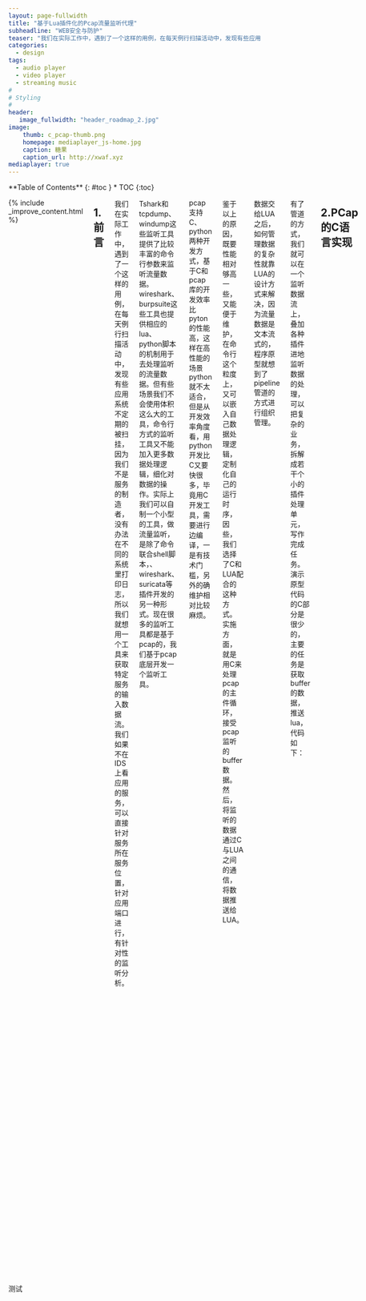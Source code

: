 ```yaml
---
layout: page-fullwidth
title: "基于Lua插件化的Pcap流量监听代理"
subheadline: "WEB安全与防护"
teaser: "我们在实际工作中，遇到了一个这样的用例，在每天例行扫描活动中，发现有些应用系统不定期的被扫挂，因为我们不是服务的制造者，没有办法在不同的系统里打印日志，所以我们就想用一个工具来获取特定服务的输入数据流。我们如果不在IDS上看应用的服务，可以直接针对服务所在服务位置，针对应用端口进行，有针对性的监听分析。"
categories:
  - design
tags:
  - audio player
  - video player
  - streaming music
#
# Styling
#
header: 
   image_fullwidth: "header_roadmap_2.jpg"
image:          
    thumb: c_pcap-thumb.png
    homepage: mediaplayer_js-home.jpg
    caption: 糖果
    caption_url: http://xwaf.xyz
mediaplayer: true
---
```



<div class="row">
<div class="medium-4 medium-push-8 columns" markdown="1">
<div class="panel radius" markdown="1">
**Table of Contents**
{: #toc }
*  TOC
{:toc}
</div>
</div><!-- /.medium-4.columns -->


<div class="medium-8 medium-pull-4 columns" markdown="1">

{% include _improve_content.html %}


## 1.前言

我们在实际工作中，遇到了一个这样的用例，在每天例行扫描活动中，发现有些应用系统不定期的被扫挂，因为我们不是服务的制造者，没有办法在不同的系统里打印日志，所以我们就想用一个工具来获取特定服务的输入数据流。我们如果不在IDS上看应用的服务，可以直接针对服务所在服务位置，针对应用端口进行，有针对性的监听分析。

Tshark和tcpdump、windump这些监听工具提供了比较丰富的命令行参数来监听流量数据。wireshark、burpsuite这些工具也提供相应的lua、python脚本的机制用于去处理监听的流量数据。但有些场景我们不会使用体积这么大的工具，命令行方式的监听工具又不能加入更多数据处理逻辑，细化对数据的操作。实际上我们可以自制一个小型的工具，做流量监听，是除了命令联合shell脚本，、wireshark、suricata等插件开发的另一种形式。现在很多的监听工具都是基于pcap的，我们基于pcap底层开发一个监听工具。

pcap支持C、python两种开发方式，基于C和pcap库的开发效率比pyton的性能高，这样在高性能的场景python就不太适合，但是从开发效率角度看，用python开发比C又要快很多，毕竟用C开发工具，需要进行边编译，一是有技术门槛，另外的确维护相对比较麻烦。

鉴于以上的原因，既要性能相对够高一些，又能便于维护，在命令行这个粒度上，又可以嵌入自己数据处理逻辑，定制化自己的运行时序，因些，我们选择了C和LUA配合的这种方式。实施方面，就是用C来处理pcap的主件循环，接受pcap监听的buffer数据。然后，将监听的数据通过C与LUA之间的通信，将数据推送给LUA。

数据交给LUA之后，如何管理数据的复杂性就靠LUA的设计方式来解决，因为流量数据是文本流式的，程序原型就想到了pipeline管道的方式进行组织管理。

有了管道的方式，我们就可以在一个监听数据流上，叠加各种插件进地监听数据的处理，可以把复杂的业务，拆解成若干个小的插件处理单元，写作完成任务。演示原型代码的C部分是很少的，主要的任务是获取buffer的数据，推送lua，代码如下：



## 2.PCap的C语言实现


```c
#include <pcap.h>  
#include <time.h>  
#include <stdlib.h>  
#include <stdio.h>  
#include <string.h>
#include <lua.h>
#include <lauxlib.h>
#include <lualib.h>
lua_State* L = NULL;
void getPacket(u_char * arg, const struct pcap_pkthdr * pkthdr, const u_char * packet)  
{ 
  L = lua_open();
      luaL_openlibs(L);
  if (luaL_loadfile(L, "buffer.lua") || lua_pcall(L, 0,0,0))
      printf("Cannot run configuration file:%s", lua_tostring(L, -1));
  lua_getglobal(L, "buffer");
  char *buffer = NULL;
  buffer = (u_char*)malloc(pkthdr->len);
  memcpy(buffer, packet, pkthdr->len);
  lua_newtable(L); 
  int idx = 0;
  for (idx=1; idx < pkthdr->len; idx++) {
      lua_pushnumber(L, idx);  
      lua_pushnumber(L, packet[idx]);  
      lua_settable(L, -3);  
  }
  lua_pcall(L, 1,0,0);
  int * id = (int *)arg;  
  printf("id: %d\n", ++(*id));  
  printf("Packet length: %d\n", pkthdr->len);  
  printf("Number of bytes: %d\n", pkthdr->caplen);  
  printf("Recieved time: %s", ctime((const time_t *)&pkthdr->ts.tv_sec));   
    
  int i;  
  for(i=0; i<pkthdr->len; ++i) {  
    //printf(" %02x", packet[i]);  
    if( (i + 1) % 16 == 0 ) {  
//printf("\n");  
    }  
  }  
  printf("\n\n");  
  free(buffer);
  buffer = NULL;
}  
  
int main()  
{  
  char errBuf[PCAP_ERRBUF_SIZE], * devStr;  
    
  /* get a device */  
  devStr = "eth1";
    
  if(devStr)  
  {  
    printf("success: device: %s\n", devStr);  
  }  
  else  
  {  
    printf("error: %s\n", errBuf);  
    exit(1);  
  }  
    
  /* open a device, wait until a packet arrives */  
  pcap_t * device = pcap_open_live(devStr, 65535, 1, 0, errBuf);  
    
  if(!device)  
  {  
    printf("error: pcap_open_live(): %s\n", errBuf);  
    exit(1);  
  }  
    
  /* construct a filter */  
  struct bpf_program filter;  
  pcap_compile(device, &filter, "dat port 80", 1, 0);  
  pcap_setfilter(device, &filter);  
    
  /* wait loop forever */  
  int id = 0;  
  pcap_loop(device, -1, getPacket, (u_char*)&id);  
    
  pcap_close(device);  
  
  return 0;  
}  

```


C部分将监听的流量buffer的数据，以数组的形式给lua，在lua中array其实就是一个table，我们在lua部分重组了一下数组数据，生成了一个字符串，代码如下:



```lua
buffer = function(tbl)
    local tmpstr=''
    for k,v in pairs(tbl) do
        tmpstr = tmpstr..string.char(v)
    end
    io.write(tmpstr,"\n")
end
```

编译C程序就靠下面的命令行，后期我们也可以生成一个makefile简化编译流程。

```
gcc watch.c -I/usr/include/lua5.1 -ldl -lm -llua5.1 -lpcap -o watch
```

为了方便 ，我们写了一个Makefile：



```
LUALIB=-I/usr/include/lua5.1 -lpcap -ldl -lm -llua5.1 

.PHONY: all win linux

all:
        @echo Please do \'make PLATFORM\' where PLATFORM is one of these:
        @echo win linux

win:

linux: watch

watch : watch.c
         gcc $^ -o$@ $(LUALIB) 
clean:
        rm -f watch 
```        
        
## 3.Lua与管道插件设计

为什么要使用管道插件的方式拆分和组织模块？以什么形式传送数据变成了一个手艺,解耦最直接的方法是分层，先把数据与为业分开，再把业务代码和共通代码分开。数据层对我们系统来说就是规则，系统使用的共通代码都封装到了框架层，而系统功能业务共通的部分，以插件为机能单位分开并建立联系。数据是面象用户的，框架是面向插件开发者的， 插件的实现就是机能担当要做的事情，不同的插件组合相对便捷的生成新机能，也是插件便利的益处与存在的意义。



因为管道中的插件是会被顺序调用的，因此插件模板中的init和action函数也会被正常的回调，而这些回调函数在被调用时，管道系统会把流数据push给单元插件，而接到数据流的插件在接到回调push过来的数据后，进行相应的判断筛选，将编辑后的数据通过sink插槽push给后面的插件，直到管道尾端的插件报警或是记日志，一次管道启动运行的时序就结束了。

pipeline.png

![](http://image.3001.net/images/20170908/15048510317651.png!small)

这是一个稍微图型化的pipeline示意图：

我们用代码说明管道的实现更直观，代码如下：

```lua
local pipeline = require "pipeline"
local status = pipeline:new {
    require"plugin.source_plugin",
    require"plugin.filter_plugin",
}
return pipeline
```

字符型式的管道图示：


```
+------------------+     +----------------+   

| source-plugin    |     |  filter-plugin  |      

                 src - sink              src 

+------------------+     +-----------------+     
```


我们通过LUA特有的类组织方式构建了一个顺序的管道数据结构，管道中的插件是按声明的先后顺序来执行的。pipeline管道程序的主要逻辑就是管理回调函数的调用，代码如下：


```lua
local Pipeline = {}
local Pobj = {}
function Pipeline.output(self, list, flg)
    if flg == 0 then
        return 
    end
    for k,v in pairs(list) do
        print(k,v)
    end
end
function Pipeline.new(self, elements)
    self.element_list = elements
    self:output(elements, 0)
    return PObj
end
function Pipeline.run(self, pcapdata)
    local src = {
        metadata= { 
            data= pcapdata,
            request = {
                uri="http://www.candylab.net"
            }
        }
    }
    for k,v in pairs(self.element_list) do
        v:init()
        v:push(src)
        local src, sink = v:match(pcapdata)
        if type(sink) == "table" then
            self:output(sink, 0)
        end
        src = sink
    end
end
return Pipeline
```

插件抽像出了几个特的函数给开发用户，时序是事先设计好的，最主要的数据和回调也明确了，主要是Pipeline.run统一回调了几个模板的函数，init、push、match函数，这样顶层的设计几乎是固定的，之后所有的业务逻辑都在模板了，按这个时序执行，而插件之间的数据传递依靠的就src和sink这个插件。

基于管道插件的设计特点就是之前的插件会把源头的数据推送给后面的插件，如果管道中的数据在之前被编辑过，会体现在后面的插件接受数据后看见变化，具体的实现，代码如下：


```lua
local source_plugin = {}
local src = {
   args="source args"
}

local sink = {
    name = "source_plugin",
    ver = "0.1"
}
function source_plugin.output(self, list, flg)
    if flg == 0 then
        return
    end
    for k,v in pairs(list) do
        print(k,v)
    end
end
function source_plugin.push(self, stream) 
    for k,v in pairs(stream.metadata) do
        self.source[k]=v
    end 
end
function  source_plugin.init(self)
    self.source = src
    self.sink = sink
end
function source_plugin.action(self, stream) 
end
function  source_plugin.match(self, param)
    self.sink['found_flg']=false
    for kn,kv in pairs(self.source) do
         self.sink[kn] = kv
    end
    self.sink['metadata'] = { data=self.source['data'] }
    self:action(self.sink)
    return self.source, self.sink
end
return  source_plugin
```


source_plugin是一个典型的插件模板，所有被pipeline回调函数都一目了然，但对于插件的使用来说，可以完全不用关心内部细节，只关心一个函数就行了，就action(self, stream)这个函数，能提供的所有数据都已经被保存到stream这个数据结构里了，对监听的所有后期处理都从这里开始。如果创建一个新插件呢？就是复制源文件改一个名就行了，创建了一个filter_plugin的插件，代码如下：


```lua
local filter_plugin = {}
local src = {
   args="filter args"
}
local sink = {
    name = "filter_plugin",
    ver = "0.1"
}
function filter_plugin.output(self, list, flg)
    if flg == 0 then
        return
    end
    for k,v in pairs(list) do
        print(k,v)
    end
end
function filter_plugin.push(self, stream) 
    for k,v in pairs(stream.metadata) do
        self.source[k]=v
    end 
end
function  filter_plugin.init(self)
    self.source = src
    self.sink = sink
end
function filter_plugin.action(self, stream) 
    io.write(stream.data, "\n")
end
function  filter_plugin.match(self, param)
    self.sink['found_flg']=false
    for kn,kv in pairs(self.source) do
         self.sink[kn] = kv
    end
    self.sink['metadata'] = { data=self.source['data'] }
    self:action(self.sink)
    return self.source, self.sink
end
return  filter_plugin
```

生成了这个文件，我们在管理里加入这个插件就OK了，代码：

```lua
local pipeline = require "pipeline"
local status = pipeline:new {
    require"plugin.source_plugin",
    require"plugin.filter_plugin",
    require"plugin.syslog_plugin",
}
return pipeline
```

管道图示：


```
+---------------+       +-----------------+     +------------------+

| source-plugin |     |  filter-plugin  |     | syslog-plugin |  

              src - sink                  src - sink                ....

+---------------+       +-----------------+     +------------------+
```


我们在这个管道图示的后面，看到多了一个syslog-plugin的插件，这个插件追加的功能就是将前面插件处理的流数据，通过syslog协议，将数所存到远端的syslog服务器上，集中到大数据日志中心进行分析展示，这样这个程序就是一个简单的监控代理的模型。下面我们将程序过行起来，看一下执行的效果。

## 4.应用实例 

当你取得了流量数据后，理论上我们想干什么，由我们的想象力决定，在实际的应用场景中，我们像不深入一个应用的部分，就想得到这个应用的输入数据，比如这个应用是一个HTTP SEVER，Openrety服务，我们能不能通过启动这个监听程序，来取得对某个nginx服务的用户请求的agent数据呢，其实这个演示程序可以做到，我们构造一个简单的请求。

```
curl --user-agent "pcap testcase" www.lua.ren
```

然后我们，启动这个脚本程序：

```
./watch
```


![](http://image.3001.net/images/20170908/15048518947733.png!small)


我们只是在 flter-plugin这个lua插件中，对action()回调函数，添加了一个简单的处理，就捕获到了User-Agent的信息含有”pcap”的数据。

```lua
function filter_plugin.action(self, stream) 
    io.write(stream.data, "\n")
    local flg = string.find(stream.data, "pcap")
    if flg then 
        print("###########[ OK ]#############")
    end 
end
```





## 5.总结

实际上我们通过把流量数据转发给Lua，让Lua处理更高级的数据检索需求，在实际的工作中，有些应用的访问者会给出非正常的垃圾信息。如果某些应用输入脏数据，直接会造成程序崩溃，程序又不输出日志，这种机制的流量监听就会有应用场景了，比方说，我们进行大量的扫描行为了，会发出一些某些程序之前预料之外的数据，为了还原是具体那条扫描把程序弄挂了，我们就可以灵活的写一个lua插件，捕获脏数据。

这程序只是一个抛砖引玉，我们直接通过C加Lua的方式，灵感来自至Nginx + lua ,  就是现在流行的openresty服务器，又可以用到C的高性能，又使用Lua提高了后续处理的灵活性。如果要处理更大流量的单机流量监听，应该后续加入环形buffer 缓存数据，如果直接将日志数据syslog到远端口的syslog服务上，我们就可以使lua开发一个插件，做syslog转发就好，这就是当时考虑使用lua管道设计做这个实验工具的目地。

现在我们做的工作就类似是，让tcpdump支持lua插件扩展。

文中提到的代码，放到了Github上：https://github.com/shengnoah/riff


作者：糖果
[原文链接](http://www.freebuf.com/news/146841.html)

</div><!-- /.medium-8.columns -->


测试


